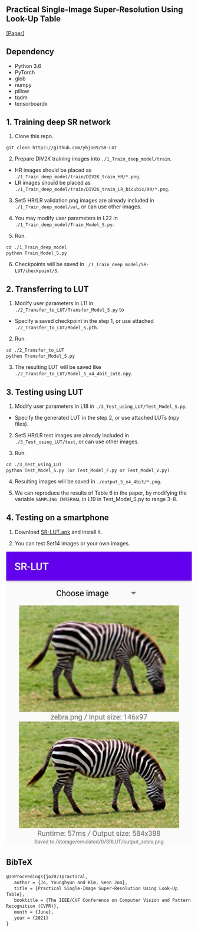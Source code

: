 ## Practical Single-Image Super-Resolution Using Look-Up Table

[[Paper]]() 


## Dependency
- Python 3.6
- PyTorch 
- glob
- numpy
- pillow
- tqdm
- tensorboardx


## 1. Training deep SR network
1. Clone this repo.
```
git clone https://github.com/yhjo09/SR-LUT
```

2. Prepare DIV2K training images into `./1_Train_deep_model/train`.
- HR images should be placed as `./1_Train_deep_model/train/DIV2K_train_HR/*.png`.
- LR images should be placed as `./1_Train_deep_model/train/DIV2K_train_LR_bicubic/X4/*.png`.


3. Set5 HR/LR validation png images are already included in `./1_Train_deep_model/val`, or can use other images.

4. You may modify user parameters in L22 in `./1_Train_deep_model/Train_Model_S.py`.

5. Run.
```
cd ./1_Train_deep_model
python Train_Model_S.py
```

6. Checkpoints will be saved in `./1_Train_deep_model/SR-LUT/checkpoint/S`.



## 2. Transferring to LUT
1. Modify user parameters in L11 in `./2_Transfer_to_LUT/Transfer_Model_S.py` to 
- Specify a saved checkpoint in the step 1, or use attached `./2_Transfer_to_LUT/Model_S.pth`.

2. Run.
```
cd ./2_Transfer_to_LUT
python Transfer_Model_S.py
```

3. The resulting LUT will be saved like `./2_Transfer_to_LUT/Model_S_x4_4bit_int8.npy`.


## 3. Testing using LUT
1. Modify user parameters in L18 in `./3_Test_using_LUT/Test_Model_S.py`.
- Specify the generated LUT in the step 2, or use attached LUTs (npy files).

2. Set5 HR/LR test images are already included in `./3_Test_using_LUT/test`, or can use other images.

3. Run.
```
cd ./3_Test_using_LUT
python Test_Model_S.py (or Test_Model_F.py or Test_Model_V.py)
```

4. Resulting images will be saved in `./output_S_x4_4bit/*.png`.

5. We can reproduce the results of Table 6 in the paper, by modifying the variable `SAMPLING_INTERVAL` in L19 in Test_Model_S.py to range 3-8.



## 4. Testing on a smartphone
1. Download [SR-LUT.apk](https://drive.google.com/file/d/1Od4uoMeM6ND26yvKAsT3ofzwIDtO0LSn/view?usp=sharing) and install it.

2. You can test Set14 images or your own images.

![SR-LUT Android app demo](Demo.jpg)




## BibTeX
```
@InProceedings{jo2021practical,
   author = {Jo, Younghyun and Kim, Seon Joo},
   title = {Practical Single-Image Super-Resolution Using Look-Up Table},
   booktitle = {The IEEE/CVF Conference on Computer Vision and Pattern Recognition (CVPR)},
   month = {June},
   year = {2021}
}
```

